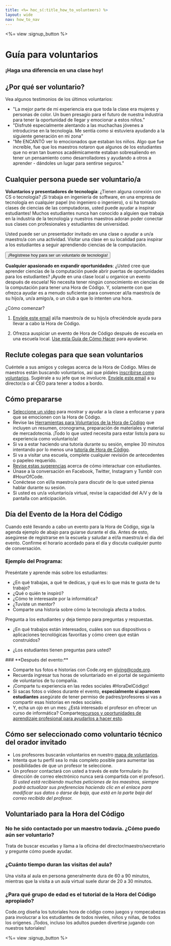```yaml
---
title: <%= hoc_s(:title_how_to_volunteers) %>
layout: wide
nav: how_to_nav
---
```

<%= view :signup_button %>

# Guía para voluntarios

### ¡Haga una diferencia en una clase hoy!

## ¿Por qué ser voluntario?

Vea algunos testimonios de los últimos voluntarios:

- "La mejor parte de mi experiencia era que toda la clase era mujeres y personas de color. Un buen presagio para el futuro de nuestra industria para tener la oportunidad de llegar y emocionar a estos niños."
- "Disfruté especialmente alentando a las muchachas jóvenes a introducirse en la tecnología. Me sentía como si estuviera ayudando a la siguiente generación en mi zona"
- "Me ENCANTÓ ver lo emocionados que estaban los niños. Algo que fue increíble, fue que los maestros notaron que algunos de los estudiantes que no eran tan buenos académicamente estaban sobresaliendo en tener un pensamiento como desarrolladores y ayudando a otros a aprender - dándoles un lugar para sentirse seguros."

## Cualquier persona puede ser voluntario/a

**Voluntarios y presentadores de tecnología**: ¿Tienen alguna conexión con CS o tecnología? ¡Si trabaja en ingeniería de software, en una empresa de tecnología en cualquier papel (no ingeniero o ingeniero), o si ha tomado clases de ciencias de las computadoras, usted puede ayudar a inspirar estudiantes! Muchos estudiantes nunca han conocido a alguien que trabaja en la industria de la tecnología y nuestros maestros adoran poder conectar sus clases con profesionales y estudiantes de universidad.

Usted puede ser un presentador invitado en una clase o ayudar a un/a maestro/a con una actividad. Visitar una clase en su localidad para inspirar a los estudiantes a seguir aprendiendo ciencias de la computación.

<button>¡Regístrese hoy para ser un voluntario de tecnología!</button></p> 

**Cualquier apasionado en expandir oportunidades**: ¿Usted cree que aprender ciencias de la computación puede abrir puertas de oportunidades para los estudiantes? ¡Ayude en una clase local u organice un evento después de escuela! No necesita tener ningún conocimiento en ciencias de la computación para tener una Hora de Código. Y, solamente con que ofrezca ayudar es a menudo suficiente para convencer al/la maestro/a de su hijo/a, un/a amigo/a, o un club a que lo intenten una hora.

¿Cómo comenzar?

1. [Envíele este email](<%= resolve_url('/promote/resources#help-schools') %>) al/la maestro/a de su hijo/a ofreciéndole ayuda para llevar a cabo la Hora de Código.

2. Ofrezca auspiciar un evento de Hora de Código después de escuela en una escuela local. [Use esta Guía de Cómo Hacer](<%= resolve_url('/how-to') %>) para ayudarse.

## Reclute colegas para que sean voluntarios

Cuéntele a sus amigos y colegas acerca de la Hora de Código. Miles de maestros están buscando voluntarios, así que pídales [inscribirse como voluntarios](https://code.org/volunteer). Sugiérale a su jefe que se involucre. [Envíele este email](<%= resolve_url('/promote/resources#sample-email') %>) a su director/a o al CEO para tener a todos a bordo.

## Cómo prepararse

- [Seleccione un video](<%= resolve_url('/promote/resources#videos') %>) para mostrar y ayudar a la clase a enfocarse y para que se emocionen con la Hora de Código.
- Revise las [Herramientas para Voluntarios de la Hora de Código](/files/hoc-volunteer-toolkit.pdf) que incluyen un resumen, cronograma, preparación de materiales y material de mercadotecnia. ¡Todo lo que usted necesita para estar listo/a para su experiencia como voluntario/a!
- Si va a estar haciendo una tutoría durante su sesión, emplee 30 minutos intentando por lo menos una [tutoría de Hora de Código](<%= resolve_url('/learn') %>).
- Si va a visitar una escuela, complete cualquier revisión de antecedentes o papeleo requerido.
- [Revise estas sugerencias](https://code.org/files/CSTT_Volunteers.pdf) acerca de cómo interactuar con estudiantes.
- Únase a la conversación en Facebook, Twitter, Instagram y Tumblr con #HourOfCode.
- Conéctese con el/la maestro/a para discutir de lo que usted piensa hablar durante su sesión.
- Si usted es un/a voluntario/a virtual, revise la capacidad del A/V y de la pantalla con anticipación.

## Día del Evento de la Hora del Código

Cuando esté llevando a cabo un evento para la Hora de Código, siga la agenda ejemplo de abajo para guiarse durante el día. Antes de esto, asegúrese de registrarse en la escuela y saludar a el/la maestro/a el día del evento. Confirme el horario acordado para el día y discuta cualquier punto de conversación.

### **Ejemplo del Programa:**

Preséntate y aprende más sobre los estudiantes: </ul>

- ¿En qué trabajas, a qué te dedicas, y qué es lo que más te gusta de tu trabajo?
- ¿Qué o quién te inspiró?
- ¿Cómo te interesaste por la informática?
- ¿Tuviste un mentor?
- Comparte una historia sobre cómo la tecnología afecta a todos.
  
Pregunta a los estudiantes y deja tiempo para preguntas y respuestas.</br> 

- ¿En qué trabajos están interesados, cuáles son sus dispositivos o aplicaciones tecnológicas favoritas y cómo creen que están construidos? 
- ¿Los estudiantes tienen preguntas para usted?</ul></td> </tr> 
    </tbody> </table> 
    ### **Después del evento:**
    
    - Comparte tus fotos e historias con Code.org en giving@code.org.
    - Recuerda ingresar tus horas de voluntariado en el portal de seguimiento de voluntarios de tu compañía.
    - ¡Comparte tu experiencia en las redes sociales #HoraDelCódigo!
    - Si sacas fotos o vídeos durante el evento, **especialmente si aparecen estudiantes** asegúrate de tener permiso de padres/profesores si vas a compartir esas historias en redes sociales.
    - Y, echa un ojo en un mes: ¿Está interesado el profesor en ofrecer un curso de informática? Comparte[recursos y oportunidades de aprendizaje profesional para ayudarlos a hacer esto](https://code.org/yourschool).
    ## Cómo ser seleccionado como voluntario técnico del orador invitado
    
    - Los profesores buscarán voluntarios en nuestro [mapa de voluntarios](https://code.org/volunteer/local).
    - Intenta que tu perfil sea lo más completo posible para aumentar las posibilidades de que un profesor te seleccione.
    - Un profesor contactará con usted a través de este formulario (tu dirección de correo electrónico nunca será compartida con el profesor). *Si usted está recibiendo muchas peticiones de los maestros, siempre podrá actualizar sus preferencias haciendo clic en el enlace para modificar sus datos o darse de baja, que está en la parte baja del correo recibido del profesor.*
    ## Voluntariado para la Hora del Código
    
    ### **No he sido contactado por un maestro todavía. ¿Cómo puedo aún ser voluntario?**
    
    Trata de buscar escuelas y llama a la oficina del director/maestro/secretario y pregunte cómo puede ayudar.
    
    ### **¿Cuánto tiempo duran las visitas del aula?**
    
    Una visita al aula en persona generalmente dura de 60 a 90 minutos, mientras que la visita a un aula virtual suele durar de 20 a 30 minutos.
    
    ### **¿Para qué grupo de edad es el tutorial de la Hora del Código apropiado?**
    
    Code.org diseña los tutoriales hora de código como juegos y rompecabezas para involucrar a los estudiantes de todos niveles, niños y niñas, de todos los orígenes. ¡Todos, incluso los adultos pueden divertirse jugando con nuestros tutoriales!
    
    <%= view :signup_button %>